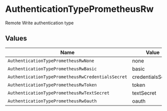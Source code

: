 # AuthenticationTypePrometheusRw

Remote Write authentication type


## Values

| Name                                              | Value                                             |
| ------------------------------------------------- | ------------------------------------------------- |
| `AuthenticationTypePrometheusRwNone`              | none                                              |
| `AuthenticationTypePrometheusRwBasic`             | basic                                             |
| `AuthenticationTypePrometheusRwCredentialsSecret` | credentialsSecret                                 |
| `AuthenticationTypePrometheusRwToken`             | token                                             |
| `AuthenticationTypePrometheusRwTextSecret`        | textSecret                                        |
| `AuthenticationTypePrometheusRwOauth`             | oauth                                             |